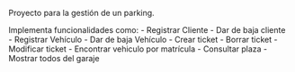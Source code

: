Proyecto para la gestión de un parking.

Implementa funcionalidades como:
    - Registrar Cliente 
    - Dar de baja cliente  
    - Registrar  Vehículo
    - Dar de baja Vehículo
    - Crear ticket 
    - Borrar ticket 
    - Modificar ticket
    - Encontrar vehiculo por matrícula
    - Consultar plaza
    - Mostrar todos del garaje 
